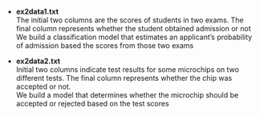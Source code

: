 * **ex2data1.txt**  
The initial two columns are the scores of students in two exams. The final column represents whether the student obtained admission or not  
We build a classification model that estimates an applicant’s probability of admission based the scores from those two exams

* **ex2data2.txt**   
Initial two columns indicate test results for some microchips on two different tests. The final column represents whether the chip was accepted or not.  
We build a model that determines whether the microchip should be accepted or rejected based on the test scores
